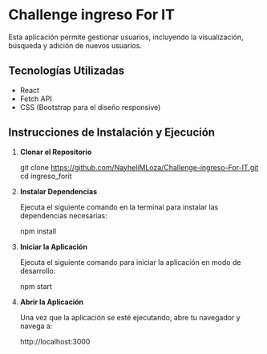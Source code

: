 # Challenge ingreso For IT

Esta aplicación permite gestionar usuarios, incluyendo la visualización, búsqueda y adición de nuevos usuarios.

## Tecnologías Utilizadas

- React
- Fetch API
- CSS (Bootstrap para el diseño responsive)

## Instrucciones de Instalación y Ejecución

1. **Clonar el Repositorio**

   git clone https://github.com/NayheliMLoza/Challenge-ingreso-For-IT.git
   cd ingreso_forit

2. **Instalar Dependencias**

   Ejecuta el siguiente comando en la terminal para instalar las dependencias necesarias:

   npm install

3. **Iniciar la Aplicación**

   Ejecuta el siguiente comando para iniciar la aplicación en modo de desarrollo:

   npm start

4. **Abrir la Aplicación**

   Una vez que la aplicación se esté ejecutando, abre tu navegador y navega a:

   http://localhost:3000
 

